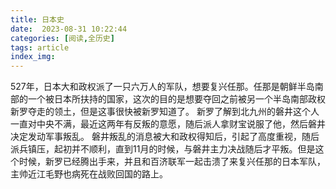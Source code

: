 ```yaml
---
title: 日本史
date:  2023-08-31 10:22:44
categories: [阅读,全历史]
tags: article
index_img: 
---
```

527年，日本大和政权派了一只六万人的军队，想要复兴任那。任那是朝鲜半岛南部的一个被日本所扶持的国家，这次的目的是想要夺回之前被另一个半岛南部政权新罗夺走的领土，但是这事很快被新罗知道了。
新罗了解到北九州的磐井这个人一直对中央不满，最近这两年有反叛的意愿，随后派人拿财宝说服了他，然后磐井决定发动军事叛乱。
磐井叛乱的消息被大和政权得知后，引起了高度重视，随后派兵镇压，起初并不顺利，直到11月的时候，与磐井主力决战随后才平叛。但是这个时候，新罗已经腾出手来，并且和百济联军一起击溃了来复兴任那的日本军队，主帅近江毛野也病死在战败回国的路上。